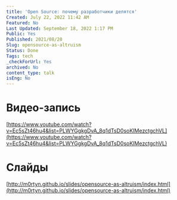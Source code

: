 ```yaml
---
title: 'Open Source: почему разработчики делятся'
Created: July 22, 2022 11:42 AM
Featured: No
Last Updated: September 18, 2022 1:17 PM
Public: Yes
Published: 2021/08/20
Slug: opensource-as-altruism
Status: Done
Tags: tech
_checkForUrl: Yes
archived: No
content_type: talk
isEng: No
---
```


# Видео-запись

[https://www.youtube.com/watch?v=Ec5sZt46hu4&list=PLWYGgkgDvA_8q1dTsD0soKIMezctgchVL](https://www.youtube.com/watch?v=Ec5sZt46hu4&list=PLWYGgkgDvA_8q1dTsD0soKIMezctgchVL)

# Слайды

[http://m0rtyn.github.io/slides/opensource-as-altruism/index.html](http://m0rtyn.github.io/slides/opensource-as-altruism/index.html)